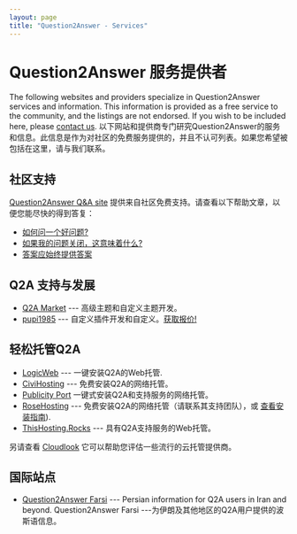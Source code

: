 ```yaml
---
layout: page
title: "Question2Answer - Services"
---
```


# Question2Answer 服务提供者

The following websites and providers specialize in Question2Answer services and information. This information is provided as a free service to the community, and the listings are not endorsed. If you wish to be included here, please [contact us](http://www.question2answer.org/feedback.php).
以下网站和提供商专门研究Question2Answer的服务和信息。此信息是作为对社区的免费服务提供的，并且不认可列表。如果您希望被包括在这里，请与我们联系。

## 社区支持

[Question2Answer Q&A site][QA] 提供来自社区免费支持。请查看以下帮助文章，以便您能尽快的得到答复：

- [如何问一个好问题?](https://www.question2answer.org/qa/82349/how-to-ask-a-good-question)
- [如果我的问题关闭，这意味着什么?](https://www.question2answer.org/qa/82357/what-does-it-mean-if-my-question-is-closed)
- [答案应始终提供答案](https://www.question2answer.org/qa/82359/answers-should-always-provide-an-answer)


## Q2A 支持与发展

- [Q2A Market](http://www.q2amarket.com/) --- 高级主题和自定义主题开发。
- [pupi1985](http://www.question2answer.org/qa/user/pupi1985) --- 自定义插件开发和自定义。[获取报价!](http://form.jotformz.com/63018196663662)


## 轻松托管Q2A

- [LogicWeb](http://www.logicweb.com/question2answer-hosting/) --- 一键安装Q2A的Web托管.
- [CiviHosting](http://civihosting.com/question2answer-hosting) --- 免费安装Q2A的网络托管。
- [Publicity Port](https://publicityport.com/host-question-answer-site-easily-publicity-port) 一键式安装Q2A和支持服务的网络托管。
- [RoseHosting](https://www.rosehosting.com) --- 免费安装Q2A的网络托管（请联系其支持团队），或 [查看安装指南](https://www.rosehosting.com/blog/install-question2answer-on-an-ubuntu-14-04-vps/)).
- [ThisHosting.Rocks](https://www.thishosting.rocks/support/q2a/) --- 具有Q2A支持服务的Web托管。

另请查看 [Cloudlook](http://www.cloudlook.com/) 它可以帮助您评估一些流行的云托管提供商。


## 国际站点

- [Question2Answer Farsi](http://question2answer-farsi.com/) --- Persian information for Q2A users in Iran and beyond.
Question2Answer Farsi ---为伊朗及其他地区的Q2A用户提供的波斯语信息。

[QA]: https://www.question2answer.org/qa/
